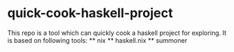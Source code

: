 # quick-cook-haskell-project

This repo is a tool which can quickly cook a haskell project for exploring. It is based on following tools:
** nix
** haskell.nix
** summoner
